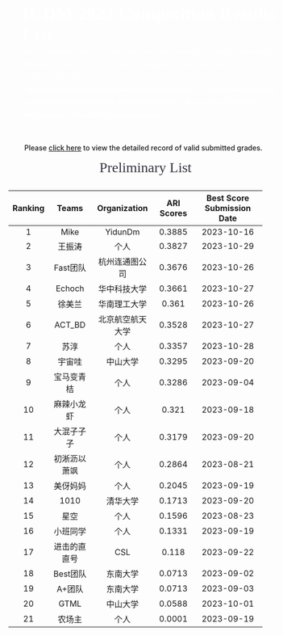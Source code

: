 <style>
.ICDM-banner {
    width: 100%;
    background-image: url("https://mdn.alipayobjects.com/huamei_qcdryc/afts/img/A*c41lRYAbTeYAAAAAAAAAAAAADgOBAQ/original");
    background-size: cover;
    background-repeat:no-repeat;
    font-family: AlibabaPuHuiTi_2_85_Bold;
    padding: 28px;
    color:#fff;
    font-size: 36px;
    font-weight: 700;
}
.p20{
    padding:0 20px;
}
.ICDM-part-title {
    height: 45px;
    width: 100%;
    font-family: AlibabaPuHuiTi_2_85_Bold;
    font-size: 28px;
    color: rgba(26, 27, 37, 0.88);
     font-weight:500;
     margin:15px 0;
     text-align:center;
}
.ICDM-part-text {
    font-family: PingFangSC;
    font-weight: 400;
    font-size: 14px;
    color: rgba(26, 27, 37, 0.65);
    line-height: 25px;
}
</style>

<div class="ICDM-banner">
    ICDM 2023 Competition Results List
    <div class="ICDM-part-text" style="color:#fff;">
    The evaluation function of the preliminary and semi-final stage is calculated according to Adjusted rand score (ARI). The result is the highest score in history, and the score list is updated on the website every day (T+1).
    <br>
    <strong style="color:#fff;">Contestants are requested to name the submitted txt file as "{team name}(required)-{organization name}(required)-{index}(optional).txt", for example "MaXiaoan-Individual.txt", "David-XXUniversity-exp1.txt".</strong>
    </div>
</div>

<div style="margin-top: 16px; font-weight: 500; text-align: right;">Please <a href='https://github.com/TuGraph-family/tugraph-db/discussions/284' target='_blank'>click here</a> to view the detailed record of valid submitted grades.</div>


<div class="ICDM-part-title p20">
Preliminary List
</div>

| Ranking | Teams | Organization | ARI Scores | Best Score Submission Date |
|:--------------------:|:----------------------:|:----------------------:|:--------------------:|:----------------------:|
|1|Mike|YidunDm|0.3885|2023-10-16|
|2|王振涛|个人|0.3827|2023-10-29|
|3|Fast团队|杭州连通图公司|0.3676|2023-10-26|
|4|Echoch|华中科技大学|0.3661|2023-10-27|
|5|徐美兰|华南理工大学|0.361|2023-10-26|
|6|ACT_BD|北京航空航天大学|0.3528|2023-10-27|
|7|苏淳|个人|0.3357|2023-10-28|
|8|宇宙哇|中山大学|0.3295|2023-09-20|
|9|宝马变青桔|个人|0.3286|2023-09-04|
|10|麻辣小龙虾|个人|0.321|2023-09-18|
|11|大混子子子|个人|0.3179|2023-09-20|
|12|初淅沥以萧飒|个人|0.2864|2023-08-21|
|13|美伢妈妈|个人|0.2045|2023-09-19|
|14|1010|清华大学|0.1713|2023-09-20|
|15|星空|个人|0.1596|2023-08-23|
|16|小班同学|个人|0.1331|2023-09-19|
|17|进击的直直号|CSL|0.118|2023-09-22|
|18|Best团队|东南大学|0.0713|2023-09-02|
|19|A+团队|东南大学|0.0713|2023-09-03|
|20|GTML|中山大学|0.0588|2023-10-01|
|21|农场主|个人|0.0001|2023-09-19|
